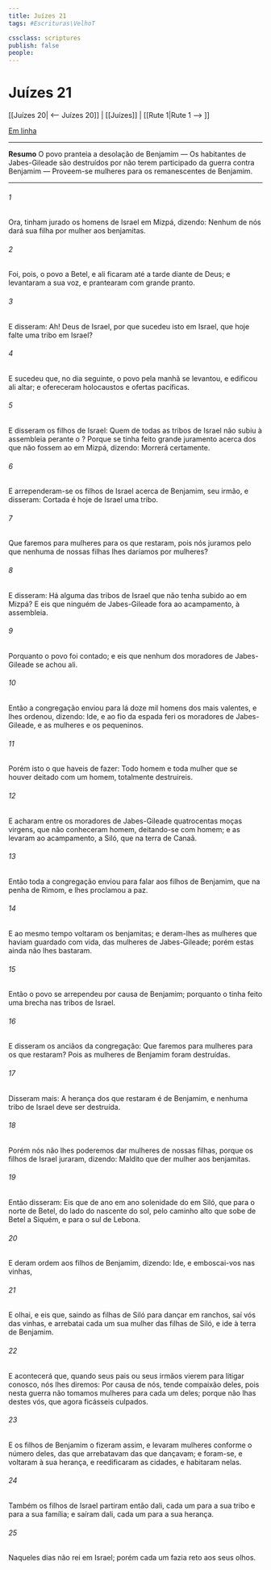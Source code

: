 ```yaml
---
title: Juízes 21
tags: #Escrituras\VelhoT

cssclass: scriptures
publish: false
people:
---
```


# Juízes 21
[[Juízes 20| <-- Juízes 20]] | [[Juízes]] | [[Rute 1|Rute 1 --> ]]

[Em linha](https://churchofjesuschrist.org/study/scriptures/ot/judg/21?lang=por)

---
__Resumo__
O povo pranteia a desolação de Benjamim — Os habitantes de Jabes-Gileade são destruídos por não terem participado da guerra contra Benjamim — Proveem-se mulheres para os remanescentes de Benjamim.

---
###### 1 
Ora, tinham jurado os homens de Israel em Mizpá, dizendo: Nenhum de nós dará sua filha por mulher aos benjamitas.

###### 2 
Foi, pois, o povo a Betel, e ali ficaram até a tarde diante de Deus; e levantaram a sua voz, e prantearam com grande pranto.

###### 3 
E disseram: Ah!  Deus de Israel, por que sucedeu isto em Israel, que hoje falte uma tribo em Israel?

###### 4 
E sucedeu que, no dia seguinte, o povo pela manhã se levantou, e edificou ali  altar; e ofereceram holocaustos e ofertas pacíficas.

###### 5 
E disseram os filhos de Israel: Quem de todas as tribos de Israel não subiu à assembleia perante o ? Porque se tinha feito  grande juramento acerca dos que não fossem ao  em Mizpá, dizendo: Morrerá certamente.

###### 6 
E arrependeram-se os filhos de Israel acerca de Benjamim, seu irmão, e disseram: Cortada é hoje de Israel uma tribo.

###### 7 
Que faremos para  mulheres para os que restaram, pois nós juramos pelo  que nenhuma de nossas filhas lhes daríamos por mulheres?

###### 8 
E disseram: Há alguma das tribos de Israel que não tenha subido ao  em Mizpá? E eis que ninguém de Jabes-Gileade fora ao acampamento, à assembleia.

###### 9 
Porquanto o povo foi contado; e eis que nenhum dos moradores de Jabes-Gileade se achou ali.

###### 10 
Então a congregação enviou para lá doze mil homens dos mais valentes, e lhes ordenou, dizendo: Ide, e ao fio da espada feri os moradores de Jabes-Gileade, e as mulheres e os pequeninos.

###### 11 
Porém isto  o que haveis de fazer: Todo homem e toda mulher que se houver deitado com um homem, totalmente destruireis.

###### 12 
E acharam entre os moradores de Jabes-Gileade quatrocentas moças virgens, que não conheceram homem, deitando-se com homem; e as levaram ao acampamento, a Siló, que  na terra de Canaã.

###### 13 
Então toda a congregação enviou  para falar aos filhos de Benjamim, que  na penha de Rimom, e lhes proclamou a paz.

###### 14 
E ao mesmo tempo voltaram os benjamitas; e deram-lhes as mulheres que haviam guardado com vida, das mulheres de Jabes-Gileade; porém estas ainda não lhes bastaram.

###### 15 
Então o povo se arrependeu por causa de Benjamim; porquanto o  tinha feito uma brecha nas tribos de Israel.

###### 16 
E disseram os anciãos da congregação: Que faremos para  mulheres para os que restaram? Pois as mulheres de Benjamim foram destruídas.

###### 17 
Disseram mais: A herança dos que restaram é de Benjamim, e nenhuma tribo de Israel deve ser destruída.

###### 18 
Porém nós não lhes poderemos dar mulheres de nossas filhas, porque os filhos de Israel juraram, dizendo: Maldito  que der mulher aos benjamitas.

###### 19 
Então disseram: Eis que de ano em ano  solenidade do  em Siló, que  para o norte de Betel, do lado do nascente do sol, pelo caminho alto que sobe de Betel a Siquém, e para o sul de Lebona.

###### 20 
E deram ordem aos filhos de Benjamim, dizendo: Ide, e emboscai-vos nas vinhas,

###### 21 
E olhai, e eis que, saindo as filhas de Siló para dançar em ranchos, saí vós das vinhas, e arrebatai cada um sua mulher das filhas de Siló, e ide à terra de Benjamim.

###### 22 
E acontecerá que, quando seus pais ou seus irmãos vierem para litigar conosco, nós lhes diremos: Por causa de nós, tende compaixão deles, pois nesta guerra não tomamos mulheres para cada um deles; porque não lhas destes vós,  que agora ficásseis culpados.

###### 23 
E os filhos de Benjamim o fizeram assim, e levaram mulheres conforme o número deles, das que arrebatavam das que dançavam; e foram-se, e voltaram à sua herança, e reedificaram as cidades, e habitaram nelas.

###### 24 
Também os filhos de Israel partiram então dali, cada um para a sua tribo e para a sua família; e saíram dali, cada um para a sua herança.

###### 25 
Naqueles dias não  rei em Israel; porém cada um fazia  reto aos seus olhos.

